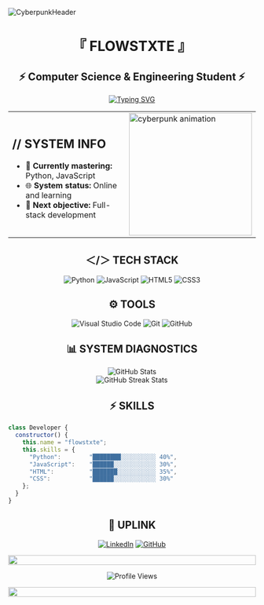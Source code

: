 <!-- HEADER ANIMATION -->
![CyberpunkHeader](https://i.imgur.com/q4LJtI1.gif)

<div align="center">
  
# 『 FLOWSTXTE 』
## ⚡ Computer Science & Engineering Student ⚡

</div>

<div align="center">
  
[![Typing SVG](https://readme-typing-svg.herokuapp.com?font=Fira+Code&pause=1000&color=00F6FF&width=435&lines=Building+the+digital+future;Exploring+new+technologies;Error+404%3A+Sleep+not+found)](https://git.io/typing-svg)

</div>

<!-- ABOUT ME SECTION -->
<div align="center">
<table>
  <tr>
    <td>
      <h2>// SYSTEM INFO</h2>
      <ul>
        <li>🔮 <b>Currently mastering:</b> Python, JavaScript</li>
        <li>🌐 <b>System status:</b> Online and learning</li>
        <li>📡 <b>Next objective:</b> Full-stack development</li>
      </ul>
    </td>
    <td>
      <img src="https://i.imgur.com/PXdaKqd.gif" width="250px" alt="cyberpunk animation">
    </td>
  </tr>
</table>
</div>

<!-- TECH STACK -->
<h2 align="center">＜/＞ TECH STACK</h2>

<div align="center">
  
  ![Python](https://img.shields.io/badge/Python-3776AB?style=for-the-badge&logo=python&logoColor=white&labelColor=101010)
  ![JavaScript](https://img.shields.io/badge/JavaScript-F7DF1E?style=for-the-badge&logo=javascript&logoColor=white&labelColor=101010)
  ![HTML5](https://img.shields.io/badge/HTML5-E34F26?style=for-the-badge&logo=html5&logoColor=white&labelColor=101010)
  ![CSS3](https://img.shields.io/badge/CSS3-1572B6?style=for-the-badge&logo=css3&logoColor=white&labelColor=101010)
  
</div>

<!-- TOOLS -->
<h2 align="center">⚙️ TOOLS</h2>

<div align="center">
  
  ![Visual Studio Code](https://img.shields.io/badge/VS_Code-007ACC?style=for-the-badge&logo=visual-studio-code&logoColor=white&labelColor=101010)
  ![Git](https://img.shields.io/badge/Git-F05032?style=for-the-badge&logo=git&logoColor=white&labelColor=101010)
  ![GitHub](https://img.shields.io/badge/GitHub-181717?style=for-the-badge&logo=github&logoColor=white&labelColor=101010)
  
</div>

<!-- GITHUB STATS -->
<h2 align="center">📊 SYSTEM DIAGNOSTICS</h2>

<div align="center">
  <img src="https://github-readme-stats.vercel.app/api?username=flowstxte&show_icons=true&theme=cyberpunk&border_color=00fbff&bg_color=0D1117&title_color=00fbff&icon_color=00fbff&text_color=00f6ff" alt="GitHub Stats">
</div>

<div align="center">
  <img src="https://github-readme-streak-stats.herokuapp.com/?user=flowstxte&theme=black-ice&background=0D1117&stroke=00f6ff&ring=00fbff&fire=00fbff&currStreakNum=00f6ff&sideNums=00f6ff&currStreakLabel=00fbff&sideLabels=00fbff&dates=979797" alt="GitHub Streak Stats">
</div>

<!-- SKILL BARS -->
<h2 align="center">⚡ SKILLS</h2>

```js
class Developer {
  constructor() {
    this.name = "flowstxte";
    this.skills = {
      "Python":        "████████░░░░░░░░░░ 40%",
      "JavaScript":    "██████░░░░░░░░░░░░ 30%",
      "HTML":          "███████░░░░░░░░░░░ 35%",
      "CSS":           "██████░░░░░░░░░░░░ 30%"
    };
  }
}
```

<!-- CONNECT WITH ME -->
<h2 align="center">📡 UPLINK</h2>

<div align="center">
  
  [![LinkedIn](https://img.shields.io/badge/-LINKEDIN-0077B5?style=for-the-badge&logo=linkedin&logoColor=white)](https://linkedin.com/in/ullas-sarker-tirtha)
  [![GitHub](https://img.shields.io/badge/-GITHUB-000000?style=for-the-badge&logo=github&logoColor=white)](https://github.com/flowstxte)
  
</div>

<!-- FOOTER -->
<div align="center">
  <img src="https://i.imgur.com/dBaSKWF.gif" height="20" width="100%">
  
  <p>
    <img src="https://komarev.com/ghpvc/?username=flowstxte&label=Profile%20views&color=00f6ff&style=flat" alt="Profile Views">
  </p>
  
  <img src="https://i.imgur.com/dBaSKWF.gif" height="20" width="100%">
</div>
